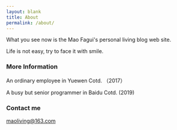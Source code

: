```yaml
---
layout: blank
title: About
permalink: /about/
---
```


What you see now is the Mao Fagui's personal living blog web site.

Life is not easy, try to face it with smile.

### More Information

An ordinary employee in Yuewen Cotd. （2017）

A busy but senior programmer in Baidu Cotd. (2019)

### Contact me

[maoliving@163.com](mailto:maoliving@163.com)